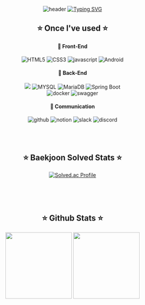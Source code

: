 <div align= "center">
 
![header](https://capsule-render.vercel.app/api?type=waving&color=6994CDEE&text=&animation=twinkling&height=80)
[![Typing SVG](https://readme-typing-svg.demolab.com?font=Alkatra&weight=500&size=45&duration=3500&pause=3&color=6994CDEE&center=false&vCenter=false&multiline=true&repeat=true&width=1000&height=100&lines=Welcome+to+dokim's+GitHub!👋)](https://git.io/typing-svg)
 

    
## :star: Once I've used :star:

#### 📗 Front-End

<img alt="HTML5" src="https://img.shields.io/badge/HTML5-E34F26.svg?&style=for-the-badge&logo=HTML5&logoColor=white"/>
<img alt="CSS3" src="https://img.shields.io/badge/CSS3-1572B6.svg?&style=for-the-badge&logo=CSS3&logoColor=white"/>
<img alt="javascript" src="https://img.shields.io/badge/javascript-F7DF1E.svg?&style=for-the-badge&logo=javascript&logoColor=black"/>
<img alt="Android" src="https://img.shields.io/badge/Andoid Studio-3DDC84?style=for-the-badge&logo=android studio&logoColor=white">

#### 📘 Back-End

<img src="https://img.shields.io/badge/Java-007396?style=for-the-badge&logo=OpenJDK&logoColor=white"/>
<img alt="MYSQL" src="https://img.shields.io/badge/MYSQL-4479A1.svg?&style=for-the-badge&logo=MYSQL&logoColor=white"/>
<img alt="MariaDB" src="https://img.shields.io/badge/MariaDB-003545.svg?&style=for-the-badge&logo=MariaDB&logoColor=white"/>
<img alt="Spring Boot" src="https://img.shields.io/badge/Spring Boot-6DB33F.svg?&style=for-the-badge&logo=SpringBoot&logoColor=white"/>
<br>
<img alt="docker" src="https://img.shields.io/badge/docker-2496ED.svg?&style=for-the-badge&logo=docker&logoColor=white"/>
<img alt="swagger" src="https://img.shields.io/badge/swagger-85EA2D.svg?&style=for-the-badge&logo=swagger&logoColor=white"/>

#### 📙 Communication

<img alt="github" src="https://img.shields.io/badge/github-181717.svg?&style=for-the-badge&logo=github&logoColor=white"/>
<img alt="notion" src="https://img.shields.io/badge/notion-000000.svg?&style=for-the-badge&logo=notion&logoColor=white"/>
<img alt="slack" src="https://img.shields.io/badge/slack-4A154B.svg?&style=for-the-badge&logo=slack&logoColor=white"/>
<img alt="discord" src="https://img.shields.io/badge/discord-5865F2.svg?&style=for-the-badge&logo=discord&logoColor=white"/>

<br>
<br>
<br>
<br>



## :star: Baekjoon Solved Stats :star:
  
[![Solved.ac Profile](http://mazassumnida.wtf/api/v2/generate_badge?boj=klmyjm1)](https://solved.ac/klmyjm1)
  
<br>
<br>
<br>

   
 ## :star: Github Stats :star:

<a href="https://github.com/KimDohyoun79&"><img align="center" style="height:180px" src="https://github-readme-stats.vercel.app/api?username=KimDohyoun79&&theme=nord&hide_border=true&show_icons=true&" /></a>
<a href="https://github.com/KimDohyoun79&"><img align="center" style="height:180px" src="https://github-readme-stats.vercel.app/api/top-langs/?username=KimDohyoun79&layout=compact&theme=nord&hide_border=true" /></a> 

</div>
